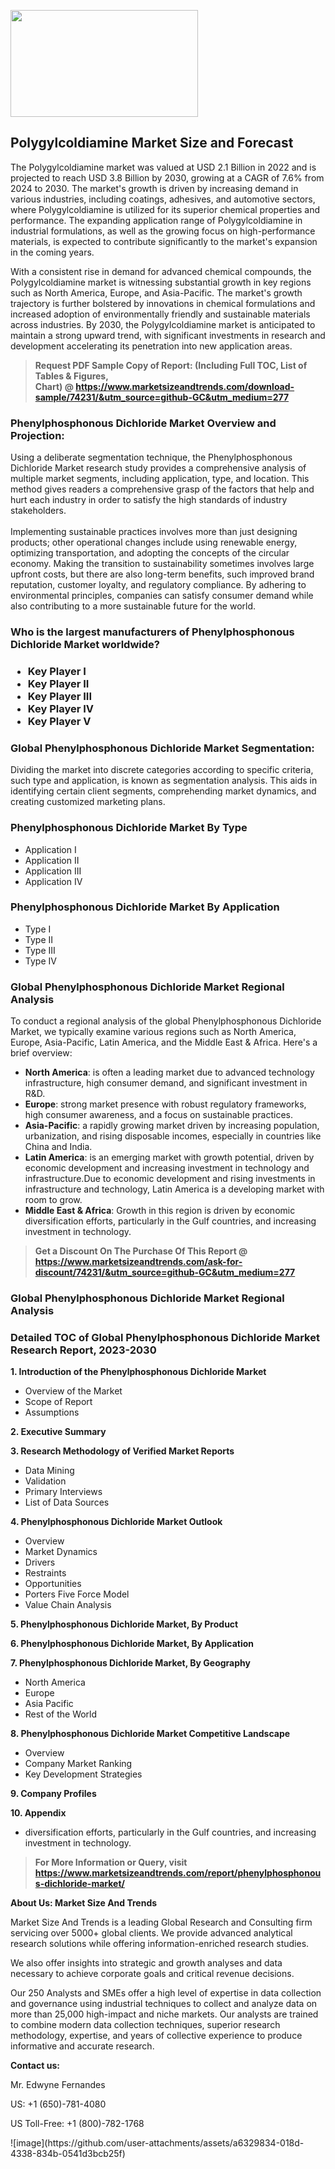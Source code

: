 <p><img class="alignnone size-medium wp-image-20088" src="https://ffe5etoiles.com/wp-content/uploads/2024/12/MST1-300x171.png" alt="" width="300" height="171" /></p><h2>Polygylcoldiamine Market Size and Forecast</h2><p>The Polygylcoldiamine market was valued at USD 2.1 Billion in 2022 and is projected to reach USD 3.8 Billion by 2030, growing at a CAGR of 7.6% from 2024 to 2030. The market's growth is driven by increasing demand in various industries, including coatings, adhesives, and automotive sectors, where Polygylcoldiamine is utilized for its superior chemical properties and performance. The expanding application range of Polygylcoldiamine in industrial formulations, as well as the growing focus on high-performance materials, is expected to contribute significantly to the market's expansion in the coming years.</p><p>With a consistent rise in demand for advanced chemical compounds, the Polygylcoldiamine market is witnessing substantial growth in key regions such as North America, Europe, and Asia-Pacific. The market's growth trajectory is further bolstered by innovations in chemical formulations and increased adoption of environmentally friendly and sustainable materials across industries. By 2030, the Polygylcoldiamine market is anticipated to maintain a strong upward trend, with significant investments in research and development accelerating its penetration into new application areas.</p></p><blockquote id="" class=""><strong>Request PDF Sample Copy of Report: (Including Full TOC, List of Tables &amp; Figures, Chart)&nbsp;@&nbsp;<strong><a href="https://www.marketsizeandtrends.com/download-sample/74231/&utm_source=github-GC&utm_medium=277" target="_blank">https://www.marketsizeandtrends.com/download-sample/74231/&utm_source=github-GC&utm_medium=277</a></strong></strong></blockquote><h3 id="" class="">Phenylphosphonous Dichloride Market&nbsp;Overview and Projection:</h3><p id="" class="">Using a deliberate segmentation technique, the Phenylphosphonous Dichloride Market research study provides a comprehensive analysis of multiple market segments, including application, type, and location. This method gives readers a comprehensive grasp of the factors that help and hurt each industry in order to satisfy the high standards of industry stakeholders. <br /> <br />Implementing sustainable practices involves more than just designing products; other operational changes include using renewable energy, optimizing transportation, and adopting the concepts of the circular economy. Making the transition to sustainability sometimes involves large upfront costs, but there are also long-term benefits, such improved brand reputation, customer loyalty, and regulatory compliance. By adhering to environmental principles, companies can satisfy consumer demand while also contributing to a more sustainable future for the world.</p><h3 id="" class="">Who is the largest manufacturers of&nbsp;Phenylphosphonous Dichloride Market worldwide?</h3><h3 class=""><p><ul><li>Key Player I </li><li> Key Player II </li><li> Key Player III </li><li> Key Player IV </li><li> Key Player V</li></ul></p></h3><h3 id="" class="">Global&nbsp;Phenylphosphonous Dichloride Market Segmentation:</h3><p id="" class="">Dividing the market into discrete categories according to specific criteria, such type and application, is known as segmentation analysis. This aids in identifying certain client segments, comprehending market dynamics, and creating customized marketing plans.</p><h3 id="" class="">Phenylphosphonous Dichloride Market&nbsp;By Type</h3><p><p><ul><li>Application I</li><li> Application II</li><li> Application III</li><li> Application IV</p></li></ul></p></p><h3 id="" class="">Phenylphosphonous Dichloride Market&nbsp;By Application</h3><p class=""><p><ul><li>Type I</li><li> Type II</li><li> Type III</li><li> Type IV</li></ul></p></p><h3 id="" class="">Global Phenylphosphonous Dichloride Market Regional Analysis</h3><p id="" class="">To conduct a regional analysis of the global Phenylphosphonous Dichloride Market, we typically examine various regions such as North America, Europe, Asia-Pacific, Latin America, and the Middle East &amp; Africa. Here's a brief overview:</p><ul><li><strong>North America</strong>: is often a leading market due to advanced technology infrastructure, high consumer demand, and significant investment in R&amp;D.</li><li><strong>Europe</strong>: strong market presence with robust regulatory frameworks, high consumer awareness, and a focus on sustainable practices.</li><li><strong>Asia-Pacific</strong>: a rapidly growing market driven by increasing population, urbanization, and rising disposable incomes, especially in countries like China and India.</li><li><strong>Latin America</strong>: is an emerging market with growth potential, driven by economic development and increasing investment in technology and infrastructure.Due to economic development and rising investments in infrastructure and technology, Latin America is a developing market with room to grow.</li><li><strong>Middle East &amp; Africa</strong>: Growth in this region is driven by economic diversification efforts, particularly in the Gulf countries, and increasing investment in technology.</li></ul><blockquote id="" class=""><strong>Get a Discount On The Purchase Of This Report @ <strong><a href="https://www.marketsizeandtrends.com/ask-for-discount/74231/&utm_source=github-GC&utm_medium=277" target="_blank">https://www.marketsizeandtrends.com/ask-for-discount/74231/&utm_source=github-GC&utm_medium=277</a></strong></strong></blockquote><h3 id="" class="">Global Phenylphosphonous Dichloride Market Regional Analysis</h3><h3 id="" class="">Detailed TOC of Global Phenylphosphonous Dichloride Market Research Report, 2023-2030</h3><p id="" class=""><strong>1. Introduction of the Phenylphosphonous Dichloride Market</strong></p><ul><li>Overview of the Market</li><li>Scope of Report</li><li>Assumptions</li></ul><p id="" class=""><strong>2. Executive Summary</strong></p><p id="" class=""><strong>3. Research Methodology of Verified Market Reports</strong></p><ul><li>Data Mining</li><li>Validation</li><li>Primary Interviews</li><li>List of Data Sources</li></ul><p id="" class=""><strong>4. Phenylphosphonous Dichloride Market Outlook</strong></p><ul><li>Overview</li><li>Market Dynamics</li><li>Drivers</li><li>Restraints</li><li>Opportunities</li><li>Porters Five Force Model</li><li>Value Chain Analysis</li></ul><p id="" class=""><strong>5. Phenylphosphonous Dichloride Market, By Product</strong></p><p id="" class=""><strong>6. Phenylphosphonous Dichloride Market, By Application</strong></p><p id="" class=""><strong>7. Phenylphosphonous Dichloride Market, By Geography</strong></p><ul><li>North America</li><li>Europe</li><li>Asia Pacific</li><li>Rest of the World</li></ul><p id="" class=""><strong>8. Phenylphosphonous Dichloride Market Competitive Landscape</strong></p><ul><li>Overview</li><li>Company Market Ranking</li><li>Key Development Strategies</li></ul><p id="" class=""><strong>9. Company Profiles</strong></p><p id="" class=""><strong>10. Appendix</strong></p><ul><li>diversification efforts, particularly in the Gulf countries, and increasing investment in technology.</li></ul><blockquote id="" class=""><strong>For More Information or Query, visit <strong><strong><a href="https://www.marketsizeandtrends.com/report/phenylphosphonous-dichloride-market/" target="_blank">https://www.marketsizeandtrends.com/report/phenylphosphonous-dichloride-market/</a></strong></strong></strong></blockquote><p id="" class=""><strong>About Us: Market Size And Trends</strong></p><p id="" class="">Market Size And Trends is a leading Global Research and Consulting firm servicing over 5000+ global clients. We provide advanced analytical research solutions while offering information-enriched research studies.</p><p id="" class="">We also offer insights into strategic and growth analyses and data necessary to achieve corporate goals and critical revenue decisions.</p><p id="" class="">Our 250 Analysts and SMEs offer a high level of expertise in data collection and governance using industrial techniques to collect and analyze data on more than 25,000 high-impact and niche markets. Our analysts are trained to combine modern data collection techniques, superior research methodology, expertise, and years of collective experience to produce informative and accurate research.</p><p id="" class=""><strong>Contact us:</strong></p><p id="" class="">Mr. Edwyne Fernandes</p><p id="" class="">US: +1 (650)-781-4080</p><p id="" class="">US Toll-Free: +1 (800)-782-1768</p>
![image](https://github.com/user-attachments/assets/a6329834-018d-4338-834b-0541d3bcb25f)
